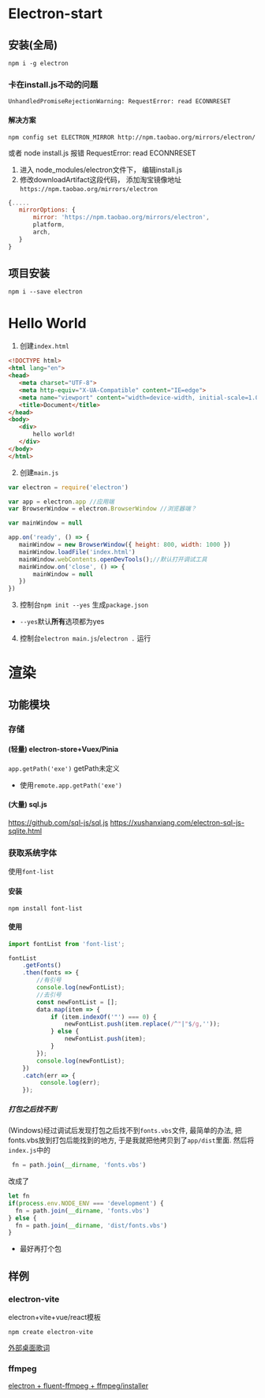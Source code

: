 # Electron-start
## 安装(全局)
```shell
npm i -g electron
```
### 卡在install.js不动的问题
`UnhandledPromiseRejectionWarning: RequestError: read ECONNRESET`
#### 解决方案
```shell
npm config set ELECTRON_MIRROR http://npm.taobao.org/mirrors/electron/
```
或者
node install.js 报错 RequestError: read ECONNRESET

1. 进入 node_modules/electron文件下， 编辑install.js
2. 修改downloadArtifact这段代码， 添加淘宝镜像地址`https://npm.taobao.org/mirrors/electron`
 ```js
 {.....
	mirrorOptions: {
		mirror: 'https://npm.taobao.org/mirrors/electron',
	    platform,
	    arch,
	}
 }
 ```
## 项目安装
```shell
npm i --save electron
```
# Hello World
1. 创建`index.html`
```html
<!DOCTYPE html>
<html lang="en">
<head>
   <meta charset="UTF-8">
   <meta http-equiv="X-UA-Compatible" content="IE=edge">
   <meta name="viewport" content="width=device-width, initial-scale=1.0">
   <title>Document</title>
</head>
<body>
   <div>
       hello world!
   </div>
</body>
</html>
```
2. 创建`main.js`
```js
var electron = require('electron')

var app = electron.app //应用端
var BrowserWindow = electron.BrowserWindow //浏览器端？

var mainWindow = null

app.on('ready', () => {
   mainWindow = new BrowserWindow({ height: 800, width: 1000 })
   mainWindow.loadFile('index.html')
   mainWindow.webContents.openDevTools();//默认打开调试工具
   mainWindow.on('close', () => {
       mainWindow = null
   })
})
```
3. 控制台`npm init --yes`
生成`package.json`
- `--yes`默认**所有**选项都为yes
4. 控制台`electron main.js`/`electron .`
运行
# 渲染
## 功能模块
### 存储
#### (轻量) electron-store+Vuex/Pinia
`app.getPath('exe')`
getPath未定义
- 使用`remote.app.getPath('exe')`
#### (大量) sql.js
https://github.com/sql-js/sql.js
https://xushanxiang.com/electron-sql-js-sqlite.html
### 获取系统字体
使用`font-list`
#### 安装
```shell
npm install font-list
```
#### 使用
```js
import fontList from 'font-list';

fontList
	.getFonts()
	.then(fonts => {
		//有引号
		console.log(newFontList);
		//去引号
		const newFontList = [];
		data.map(item => {
			if (item.indexOf('"') === 0) {
				newFontList.push(item.replace(/^"|"$/g,''));
			} else {
				newFontList.push(item);
			}
		});
		console.log(newFontList);
	})
	.catch(err => {
		 console.log(err);
	});
```
##### 打包之后找不到
(Windows)经过调试后发现打包之后找不到`fonts.vbs`文件, 最简单的办法, 把fonts.vbs放到打包后能找到的地方, 于是我就把他拷贝到了`app/dist`里面. 然后将`index.js`中的
```javascript
 fn = path.join(__dirname, 'fonts.vbs')
```
改成了
```javascript
let fn
if(process.env.NODE_ENV === 'development') {
  fn = path.join(__dirname, 'fonts.vbs')
} else {
  fn = path.join(__dirname, 'dist/fonts.vbs')
}
```
- 最好再打个包
## 样例

### electron-vite
electron+vite+vue/react模板
```shell
npm create electron-vite
```


[外部桌面歌词](https://github.com/qier222/YesPlayMusic/issues/616)

### ffmpeg 
[electron + fluent-ffmpeg + ffmpeg/installer](http://cache.baiducontent.com/c?m=ghzx_4VF7vA0AEok5DGjQ7EV3a-AyO75Oeq5qPm3xEQyq3yrfL9MNGJpI9_hF-bzzoRDEEueh_-QfTENI8a5LIDwDJEevCrQyCHLp_az--q&p=c06ed1179c904ead08e2977e0f51cf&newp=8d79c71b85cc43ff57ee947c1c4791231610db2151d4d5106b82c825d7331b001c3bbfb422211307d3c37a6606ae4f56e1f43470310923a3dda5c91d9fb4c57479&s=a2a8441d32facfab&user=baidu&fm=sc&query=electron+ffmpeg&qid=db0923f400000eca&p1=2)